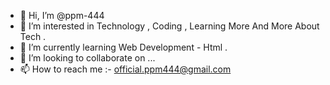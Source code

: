 - 👋 Hi, I’m @ppm-444
- 👀 I’m interested in Technology , Coding , Learning More And More About Tech .
- 🌱 I’m currently learning Web Development - Html .
- 💞️ I’m looking to collaborate on ...
- 📫 How to reach me :- official.ppm444@gmail.com

<!---
ppm-444/ppm-444 is a ✨ special ✨ repository because its `README.md` (this file) appears on your GitHub profile.
You can click the Preview link to take a look at your changes.
--->

